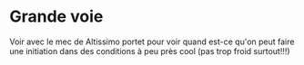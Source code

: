 # Grande voie

Voir avec le mec de Altissimo portet pour voir quand est-ce qu'on peut faire une initiation dans des conditions à peu près cool (pas trop froid surtout!!!)
